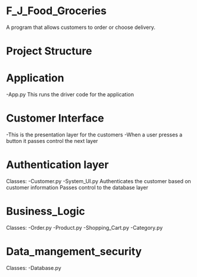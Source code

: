 # F_J_Food_Groceries

A program that allows customers to order or choose delivery.

# Project Structure

# Application
  -App.py
  This runs the driver code for the application
  
# Customer Interface
  -This is the presentation layer for the customers
  -When a user presses a button it passes control the next layer

# Authentication layer
  Classes:
    -Customer.py
    -System_UI.py
  Authenticates the customer based on customer information
  Passes control to the database layer

# Business_Logic 
  Classes:
    -Order.py
    -Product.py
    -Shopping_Cart.py
    -Category.py

# Data_mangement_security
  Classes:
    -Database.py
